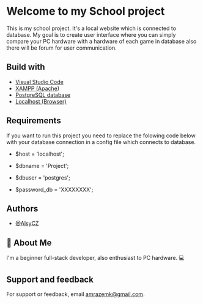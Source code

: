 
# Welcome to my School project 
This is my school project. It's a local website which is connected to database. My goal is to create user interface where you can simply compare your PC hardware with a hardware of each game in database also there will be forum for user communication.


## Build with

 - [Visual Studio Code](https://code.visualstudio.com/)
 - [XAMPP (Apache)](https://www.apachefriends.org/)
 - [PostgreSQL database](https://www.postgresql.org/)
 - [Localhost (Browser)](https://www.google.com/chrome/)


## Requirements
If you want to run this project you need to replace the folowing code below with your database connection in a config file which connects to database.

- $host = 'localhost';

- $dbname = 'Project';

- $dbuser = 'postgres';

- $password_db = 'XXXXXXXX';

## Authors

- [@AlsyCZ](https://github.com/AlsyCZ)


## 🚀 About Me
I'm a beginner full-stack developer, also enthusiast to PC hardware. 💻


## Support and feedback

For support or feedback, email amrazemk@gmail.com.

